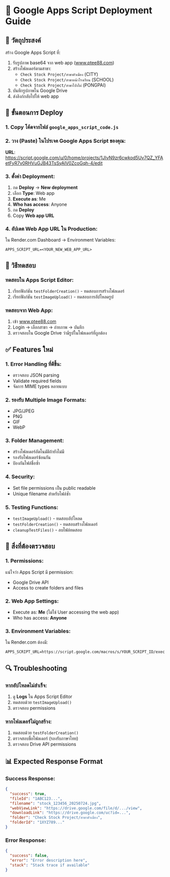 # 📝 Google Apps Script Deployment Guide

## 🎯 วัตถุประสงค์
สร้าง Google Apps Script ที่:
1. รับรูปภาพ base64 จาก web app (www.ptee88.com)
2. สร้างโฟลเดอร์ตามสาขา:
   - `Check Stock Project/สาขาตัวเมือง` (CITY)
   - `Check Stock Project/สาขาหน้าโรงเรียน` (SCHOOL)
   - `Check Stock Project/สาขาโป่งไผ่` (PONGPAI)
3. บันทึกรูปภาพใน Google Drive
4. ส่งลิงก์กลับไปให้ web app

## 🔧 ขั้นตอนการ Deploy

### 1. Copy โค้ดจากไฟล์ `google_apps_script_code.js`

### 2. วาง (Paste) ในโปรเจค Google Apps Script ของคุณ:
**URL**: https://script.google.com/u/0/home/projects/1JIvN9zr6cwkod5Uv7QZ_YFAetFyR7v0RHVuGJB43TsSyAIV0ZcoGqh-4/edit

### 3. ตั้งค่า Deployment:
1. กด **Deploy** → **New deployment**
2. เลือก **Type**: Web app
3. **Execute as**: Me
4. **Who has access**: Anyone
5. กด **Deploy**
6. Copy **Web app URL**

### 4. อัปเดต Web App URL ใน Production:
ใน Render.com Dashboard → Environment Variables:
```
APPS_SCRIPT_URL=<YOUR_NEW_WEB_APP_URL>
```

## 🧪 วิธีทดสอบ

### ทดสอบใน Apps Script Editor:
1. เรียกฟังก์ชัน `testFolderCreation()` - ทดสอบการสร้างโฟลเดอร์
2. เรียกฟังก์ชัน `testImageUpload()` - ทดสอบการอัปโหลดรูป

### ทดสอบจาก Web App:
1. เข้า www.ptee88.com
2. Login → เลือกสาขา → ถ่ายภาพ → บันทึก
3. ตรวจสอบใน Google Drive ว่ามีรูปในโฟลเดอร์ที่ถูกต้อง

## ✅ Features ใหม่

### 1. **Error Handling ที่ดีขึ้น**:
- ตรวจสอบ JSON parsing
- Validate required fields
- จัดการ MIME types หลายแบบ

### 2. **รองรับ Multiple Image Formats**:
- JPG/JPEG
- PNG  
- GIF
- WebP

### 3. **Folder Management**:
- สร้างโฟลเดอร์อัตโนมัติถ้ายังไม่มี
- รองรับโฟลเดอร์ซ้อนกัน
- ป้องกันไฟล์ชื่อซ้ำ

### 4. **Security**:
- Set file permissions เป็น public readable
- Unique filename สำหรับไฟล์ซ้ำ

### 5. **Testing Functions**:
- `testImageUpload()` - ทดสอบอัปโหลด
- `testFolderCreation()` - ทดสอบสร้างโฟลเดอร์  
- `cleanupTestFiles()` - ลบไฟล์ทดสอบ

## 🚨 สิ่งที่ต้องตรวจสอบ

### 1. **Permissions**:
แน่ใจว่า Apps Script มี permission:
- Google Drive API
- Access to create folders and files

### 2. **Web App Settings**:
- Execute as: **Me** (ไม่ใช่ User accessing the web app)
- Who has access: **Anyone**

### 3. **Environment Variables**:
ใน Render.com ต้องมี:
```
APPS_SCRIPT_URL=https://script.google.com/macros/s/YOUR_SCRIPT_ID/exec
```

## 🔍 Troubleshooting

### หากอัปโหลดไม่สำเร็จ:
1. ดู **Logs** ใน Apps Script Editor
2. ทดสอบด้วย `testImageUpload()`
3. ตรวจสอบ permissions

### หากโฟลเดอร์ไม่ถูกสร้าง:
1. ทดสอบด้วย `testFolderCreation()`
2. ตรวจสอบชื่อโฟลเดอร์ (รองรับภาษาไทย)
3. ตรวจสอบ Drive API permissions

## 📊 Expected Response Format

### Success Response:
```json
{
  "success": true,
  "fileId": "1ABC123...",
  "filename": "stock_123456_20250724.jpg",
  "webViewLink": "https://drive.google.com/file/d/.../view",
  "downloadLink": "https://drive.google.com/uc?id=...",
  "folder": "Check Stock Project/สาขาตัวเมือง",
  "folderId": "1XYZ789..."
}
```

### Error Response:
```json
{
  "success": false,
  "error": "Error description here",
  "stack": "Stack trace if available"
}
```
